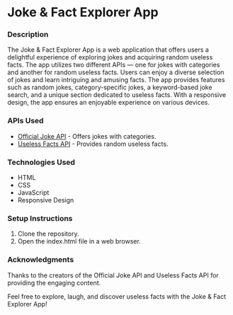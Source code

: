 # Joke & Fact Explorer App

### Description
The Joke & Fact Explorer App is a web application that offers users a delightful experience of exploring jokes and acquiring random useless facts. The app utilizes two different APIs — one for jokes with categories and another for random useless facts. Users can enjoy a diverse selection of jokes and learn intriguing and amusing facts. The app provides features such as random jokes, category-specific jokes, a keyword-based joke search, and a unique section dedicated to useless facts. With a responsive design, the app ensures an enjoyable experience on various devices.

### APIs Used
- [Official Joke API](https://github.com/15Dkatz/official_joke_api) - Offers jokes with categories.
- [Useless Facts API](https://uselessfacts.jsph.pl/) - Provides random useless facts.

### Technologies Used
- HTML
- CSS
- JavaScript
- Responsive Design

### Setup Instructions
1. Clone the repository.
2. Open the index.html file in a web browser.

### Acknowledgments
Thanks to the creators of the Official Joke API and Useless Facts API for providing the engaging content.


Feel free to explore, laugh, and discover useless facts with the Joke & Fact Explorer App!